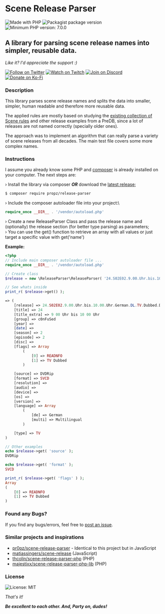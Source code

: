 # __Scene Release Parser__

![Made with PHP](https://img.shields.io/static/v1?label&message=PHP&color=777BB3&logo=php&logoColor=fff)
![Packagist package version](https://img.shields.io/packagist/v/propz/release-parser?color=777BB3&label=Packagist)
![Minimum PHP version: 7.0.0](https://img.shields.io/packagist/dependency-v/propz/release-parser/php?color=777BB3&label=PHP)

## __A library for parsing scene release names into simpler, reusable data.__

_Like it? I'd appreciate the support :)_

[![Follow on Twitter](https://img.shields.io/static/v1?label=Follow%20on&message=Twitter&color=1DA1F2&logo=twitter&logoColor=fff)](https://propz.de/twitter/)
[![Watch on Twitch](https://img.shields.io/static/v1?label=Watch%20on&message=Twitch&color=bf94ff&logo=twitch&logoColor=fff)](https://propz.de/twitch/)
[![Join on Discord](https://img.shields.io/static/v1?label=Join%20on&message=Discord&color=7289da&logo=discord&logoColor=fff)](https://propz.de/discord/)
[![Donate on Ko-Fi](https://img.shields.io/static/v1?label=Donate%20on&message=Ko-Fi&color=ff5f5f&logo=kofi&logoColor=fff)](https://propz.de/kofi/)

### __Description__

This library parses scene release names and splits the data into smaller, simpler, human readable and therefore more reusable data.

The applied rules are mostly based on studying the [existing collection of Scene rules](https://scenerules.org/) and other release examples from a PreDB, since a lot of releases are not named correctly (specially older ones).

The approach was to implement an algorithm that can really parse a variety of scene releases from all decades. The main test file covers some more complex names.

### __Instructions__

I assume you already know some PHP and [composer](https://getcomposer.org/) is already installed on your computer. The next steps are:

› Install the library via composer ___OR___ download the [latest release](https://github.com/pr0pz/scene-release-parser-php/releases/latest);
```sh
$ composer require propz/release-parser
```

› Include the composer autoloader file into your project:\
```php
require_once __DIR__ . '/vendor/autoload.php'
```
› Create a new ReleaseParser Class and pass the release name and (optionally) the release section (for better type parsing) as parameters;\
› You can use the get() function to retrieve an array with all values or just target a specific value with get('name')

__Example:__

```php
<?php
// Include main composer autoloader file ...
require_once __DIR__ . '/vendor/autoload.php'

// Create class
$release = new \ReleaseParser\ReleaseParser( '24.S02E02.9.00.Uhr.bis.10.00.Uhr.German.DL.TV.Dubbed.DVDRip.SVCD.READ.NFO-c0nFuSed', 'tv' );

// See whats inside
print_r( $release->get() );

=> (
    [release] => 24.S02E02.9.00.Uhr.bis.10.00.Uhr.German.DL.TV.Dubbed.DVDRip.SVCD.READ.NFO-c0nFuSed
    [title] => 24
    [title_extra] => 9 00 Uhr bis 10 00 Uhr
    [group] => c0nFuSed
    [year] =>
    [date] =>
    [season] => 2
    [episode] => 2
    [disc] =>
    [flags] => Array
        (
            [0] => READNFO
            [1] => TV Dubbed
        )

    [source] => DVDRip
    [format] => SVCD
    [resolution] =>
    [audio] =>
    [device] =>
    [os] =>
    [version] =>
    [language] => Array
        (
            [de] => German
            [multi] => Multilingual
        )

    [type] => TV
)

// Other examples
echo $release->get( 'source' );
DVDRip

echo $release->get( 'format' );
SVCD

print_r( $release->get( 'flags' ) );
Array
(
    [0] => READNFO
    [1] => TV Dubbed
)

```

### __Found any Bugs?__

If you find any bugs/errors, feel free to [post an issue](https://github.com/pr0pz/scene-release-parser-php/issues).

### __Similar projects and inspirations__
- [pr0pz/scene-release-parser](https://github.com/pr0pz/scene-release-parser) - Identical to this project but in JavaScript
- [matiassingers/scene-release](https://github.com/matiassingers/scene-release) (JavaScript)
- [thcolin/scene-release-parser-php](https://github.com/thcolin/scene-release-parser-php) (PHP)
- [majestixx/scene-release-parser-php-lib](https://github.com/majestixx/scene-release-parser-php-lib) (PHP)


### __License__

![License: MIT](https://img.shields.io/packagist/l/propz/release-parser)

_That's it!_

___Be excellent to each other. And, Party on, dudes!___